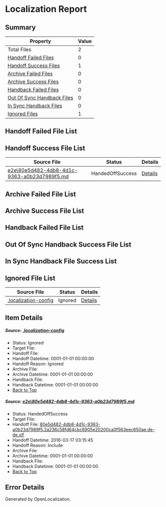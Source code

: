 # <a name='report-top'></a> Localization Report

## Summary
 Property | Value 
 -------- | ----- 
 Total Files | 2
[ Handoff Failed Files ](#handoff-failed-list)| 0
[ Handoff Success Files ](#handoff-success-list)| 1
[ Archive Failed Files ](#archive-failed-list)| 0
[ Archive Success Files ](#archive-success-list)| 0
[ Handback Failed Files ](#handback-failed-list)| 0
[ Out Of Sync Handback Files ](#outofsync-handback-success-list)| 0
[ In Sync Handback Files ](#insync-handback-success-list)| 0
[ Ignored Files ](#ignored-list)| 1

## <a name='handoff-failed-list'></a> Handoff Failed File List

## <a name='handoff-success-list'></a> Handoff Success File List
 Source File | Status | Details 
 ----------- | ------ | ------- 
 [e2e\80e5d482-4db8-4d1c-9363-a0b23d7989f5.md](https://github.com/OpenLocalizationTest/oltest/blob/ecb477774d478e28fe01ec3df62db6d0d6d2c54b/e2e/80e5d482-4db8-4d1c-9363-a0b23d7989f5.md) | HandedOffSuccess | [Details](#a70b2c9269a187810fb96325f96dc941c7268f911)

## <a name='archive-failed-list'></a> Archive Failed File List

## <a name='archive-success-list'></a> Archive Success File List

## <a name='handback-failed-list'></a> Handback Failed File List

## <a name='outofsync-handback-success-list'></a> Out Of Sync Handback Success File List

## <a name='insync-handback-success-list'></a> In Sync Handback File Success List

## <a name='ignored-list'></a> Ignored File List
 Source File | Status | Details 
 ----------- | ------ | ------- 
 [.localization-config](https://github.com/OpenLocalizationTest/oltest/blob/ecb477774d478e28fe01ec3df62db6d0d6d2c54b/.localization-config) | Ignored | [Details](#66aca4b1c2f43b14ec41e0e427345df94af1d5e10)

## Item Details
##### <a name='66aca4b1c2f43b14ec41e0e427345df94af1d5e10'></a> Source: [.localization-config](https://github.com/OpenLocalizationTest/oltest/blob/ecb477774d478e28fe01ec3df62db6d0d6d2c54b/.localization-config)
* Status: Ignored
* Target File: 
* Handoff File: 
* Handoff Datetime: 0001-01-01 00:00:00
* Handoff Reason: Ignored
* Archive File: 
* Archive Datetime: 0001-01-01 00:00:00
* Handback File: 
* Handback Datetime: 0001-01-01 00:00:00
* [Back to Top](#report-top)

##### <a name='a70b2c9269a187810fb96325f96dc941c7268f911'></a> Source: [e2e\80e5d482-4db8-4d1c-9363-a0b23d7989f5.md](https://github.com/OpenLocalizationTest/oltest/blob/ecb477774d478e28fe01ec3df62db6d0d6d2c54b/e2e/80e5d482-4db8-4d1c-9363-a0b23d7989f5.md)
* Status: HandedOffSuccess
* Target File: 
* Handoff File: [80e5d482-4db8-4d1c-9363-a0b23d7989f5.2a236c58fd64cbc6905e20200ca0f563eec650ae.de-de.xlf](https://github.com/OpenLocalizationTestOrg/olhandoff/blob/bc5f4598f93f75589bd0f84ba1c48644fb849d3c/ol-handoff/OpenLocalizationTestOrg/oltest.de-de/xinjiang/ht/80e5d482-4db8-4d1c-9363-a0b23d7989f5.2a236c58fd64cbc6905e20200ca0f563eec650ae.de-de.xlf)
* Handoff Datetime: 2016-03-17 03:15:45
* Handoff Reason: Include
* Archive File: 
* Archive Datetime: 0001-01-01 00:00:00
* Handback File: 
* Handback Datetime: 0001-01-01 00:00:00
* [Back to Top](#report-top)


## Error Details

Generated by OpenLocalization.
